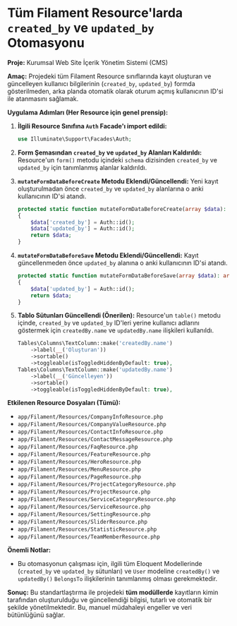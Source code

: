 # Tüm Filament Resource'larda `created_by` ve `updated_by` Otomasyonu

**Proje:** Kurumsal Web Site İçerik Yönetim Sistemi (CMS)

**Amaç:** Projedeki tüm Filament Resource sınıflarında kayıt oluşturan ve güncelleyen kullanıcı bilgilerinin (`created_by`, `updated_by`) formda gösterilmeden, arka planda otomatik olarak oturum açmış kullanıcının ID'si ile atanmasını sağlamak.

**Uygulama Adımları (Her Resource için genel prensip):**

1.  **İlgili Resource Sınıfına `Auth` Facade'ı import edildi:**
    ```php
    use Illuminate\Support\Facades\Auth;
    ```

2.  **Form Şemasından `created_by` ve `updated_by` Alanları Kaldırıldı:**
    Resource'un `form()` metodu içindeki `schema` dizisinden `created_by` ve `updated_by` için tanımlanmış alanlar kaldırıldı.

3.  **`mutateFormDataBeforeCreate` Metodu Eklendi/Güncellendi:**
    Yeni kayıt oluşturulmadan önce `created_by` ve `updated_by` alanlarına o anki kullanıcının ID'si atandı.
    ```php
    protected static function mutateFormDataBeforeCreate(array $data): array
    {
        $data['created_by'] = Auth::id();
        $data['updated_by'] = Auth::id();
        return $data;
    }
    ```

4.  **`mutateFormDataBeforeSave` Metodu Eklendi/Güncellendi:**
    Kayıt güncellenmeden önce `updated_by` alanına o anki kullanıcının ID'si atandı.
    ```php
    protected static function mutateFormDataBeforeSave(array $data): array
    {
        $data['updated_by'] = Auth::id();
        return $data;
    }
    ```

5.  **Tablo Sütunları Güncellendi (Önerilen):**
    Resource'un `table()` metodu içinde, `created_by` ve `updated_by` ID'leri yerine kullanıcı adlarını göstermek için `createdBy.name` ve `updatedBy.name` ilişkileri kullanıldı.
    ```php
    Tables\Columns\TextColumn::make('createdBy.name') 
        ->label(__('Oluşturan'))
        ->sortable()
        ->toggleable(isToggledHiddenByDefault: true),
    Tables\Columns\TextColumn::make('updatedBy.name') 
        ->label(__('Güncelleyen'))
        ->sortable()
        ->toggleable(isToggledHiddenByDefault: true),
    ```

**Etkilenen Resource Dosyaları (Tümü):**
- `app/Filament/Resources/CompanyInfoResource.php`
- `app/Filament/Resources/CompanyValueResource.php`
- `app/Filament/Resources/ContactInfoResource.php`
- `app/Filament/Resources/ContactMessageResource.php`
- `app/Filament/Resources/FaqResource.php`
- `app/Filament/Resources/FeatureResource.php`
- `app/Filament/Resources/HeroResource.php`
- `app/Filament/Resources/MenuResource.php`
- `app/Filament/Resources/PageResource.php`
- `app/Filament/Resources/ProjectCategoryResource.php`
- `app/Filament/Resources/ProjectResource.php`
- `app/Filament/Resources/ServiceCategoryResource.php`
- `app/Filament/Resources/ServiceResource.php`
- `app/Filament/Resources/SettingResource.php`
- `app/Filament/Resources/SliderResource.php`
- `app/Filament/Resources/StatisticResource.php`
- `app/Filament/Resources/TeamMemberResource.php`

**Önemli Notlar:**
*   Bu otomasyonun çalışması için, ilgili tüm Eloquent Modellerinde (`created_by` ve `updated_by` sütunları) ve `User` modeline `createdBy()` ve `updatedBy()` `BelongsTo` ilişkilerinin tanımlanmış olması gerekmektedir.

**Sonuç:**
Bu standartlaştırma ile projedeki **tüm modüllerde** kayıtların kimin tarafından oluşturulduğu ve güncellendiği bilgisi, tutarlı ve otomatik bir şekilde yönetilmektedir. Bu, manuel müdahaleyi engeller ve veri bütünlüğünü sağlar.
